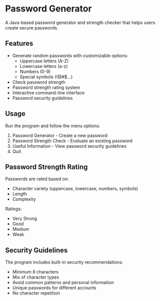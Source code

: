 # Password Generator

A Java-based password generator and strength checker that helps users create secure passwords.

## Features

- Generate random passwords with customizable options:
  - Uppercase letters (A-Z)
  - Lowercase letters (a-z)
  - Numbers (0-9)
  - Special symbols (!@#$...)
- Check password strength
- Password strength rating system
- Interactive command-line interface
- Password security guidelines

## Usage

Run the program and follow the menu options:

1. Password Generator - Create a new password
2. Password Strength Check - Evaluate an existing password
3. Useful Information - View password security guidelines
4. Quit

## Password Strength Rating

Passwords are rated based on:

- Character variety (uppercase, lowercase, numbers, symbols)
- Length
- Complexity

Ratings:

- Very Strong
- Good
- Medium
- Weak

## Security Guidelines

The program includes built-in security recommendations:

- Minimum 8 characters
- Mix of character types
- Avoid common patterns and personal information
- Unique passwords for different accounts
- No character repetition
